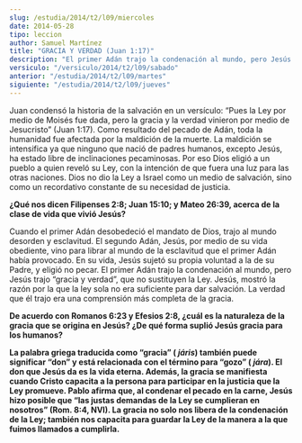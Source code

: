 ```yaml
---
slug: /estudia/2014/t2/l09/miercoles
date: 2014-05-28
tipo: leccion
author: Samuel Martínez
title: "GRACIA Y VERDAD (Juan 1:17)"
description: "El primer Adán trajo la condenación al mundo, pero Jesús trajo “gracia y  verdad”, que no sustituyen la Ley. Jesús, mostró la razón por la que la ley  sola no era suficiente para dar salvación. La verdad que él trajo era una  comprensión más completa de la gracia."
versiculo: "/versiculo/2014/t2/l09/sabado"
anterior: "/estudia/2014/t2/l09/martes"
siguiente: "/estudia/2014/t2/l09/jueves"
---
```


Juan condensó la historia de la salvación en un versículo: “Pues la Ley por medio de Moisés fue dada, pero la gracia y la verdad vinieron por medio de Jesucristo” (Juan 1:17). Como resultado del pecado de Adán, toda la humanidad fue afectada por la maldición de la muerte. La maldición se intensifica ya que ninguno que nació de padres humanos, excepto Jesús, ha estado libre de inclinaciones pecaminosas. Por eso Dios eligió a un pueblo a quien reveló su Ley, con la intención de que fuera una luz para las otras naciones. Dios no dio la Ley a Israel como un medio de salvación, sino como un recordativo constante de su necesidad de justicia.

**¿Qué nos dicen Filipenses 2:8; Juan 15:10; y Mateo 26:39, acerca de la clase de vida que vivió Jesús?**

Cuando el primer Adán desobedeció el mandato de Dios, trajo al mundo desorden y esclavitud. El segundo Adán, Jesús, por medio de su vida obediente, vino para librar al mundo de la esclavitud que el primer Adán había provocado. En su vida, Jesús sujetó su propia voluntad a la de su Padre, y eligió no pecar. El primer Adán trajo la condenación al mundo, pero Jesús trajo “gracia y verdad”, que no sustituyen la Ley. Jesús, mostró la razón por la que la ley sola no era suficiente para dar salvación. La verdad que él trajo era una comprensión más completa de la gracia.

**De acuerdo con Romanos 6:23 y Efesios 2:8, ¿cuál es la naturaleza de la gracia que se origina en Jesús? ¿De qué forma suplió Jesús gracia para los humanos?**

**La palabra griega traducida como “gracia” ( _járis_) también puede significar “don” y está relacionada con el término para “gozo” ( _jára_). El don que Jesús da es la vida eterna. Además, la gracia se manifiesta cuando Cristo capacita a la persona para participar en la justicia que la Ley promueve. Pablo afirma que, al condenar el pecado en la carne, Jesús hizo posible que “las justas demandas de la Ley se cumplieran en nosotros” (Rom. 8:4, NVI). La gracia no solo nos libera de la condenación de la Ley; también nos capacita para guardar la Ley de la manera a la que fuimos llamados a cumplirla.**
